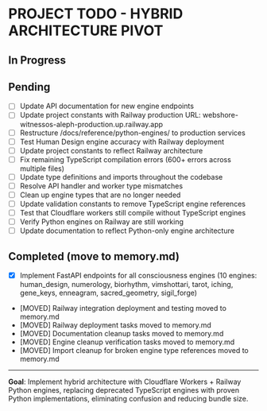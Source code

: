 # PROJECT TODO - HYBRID ARCHITECTURE PIVOT

## In Progress

## Pending
- [ ] Update API documentation for new engine endpoints
- [ ] Update project constants with Railway production URL: webshore-witnessos-aleph-production.up.railway.app
- [ ] Restructure /docs/reference/python-engines/ to production services
- [ ] Test Human Design engine accuracy with Railway deployment
- [ ] Update project constants to reflect Railway architecture
- [ ] Fix remaining TypeScript compilation errors (600+ errors across multiple files)
- [ ] Update type definitions and imports throughout the codebase
- [ ] Resolve API handler and worker type mismatches
- [ ] Clean up engine types that are no longer needed
- [ ] Update validation constants to remove TypeScript engine references
- [ ] Test that Cloudflare workers still compile without TypeScript engines
- [ ] Verify Python engines on Railway are still working
- [ ] Update documentation to reflect Python-only engine architecture
## Completed (move to memory.md)
- [x] Implement FastAPI endpoints for all consciousness engines (10 engines: human_design, numerology, biorhythm, vimshottari, tarot, iching, gene_keys, enneagram, sacred_geometry, sigil_forge)
- [MOVED] Railway integration deployment and testing moved to memory.md
- [MOVED] Railway deployment tasks moved to memory.md
- [MOVED] Documentation cleanup tasks moved to memory.md
- [MOVED] Engine cleanup verification tasks moved to memory.md
- [MOVED] Import cleanup for broken engine type references moved to memory.md

---

**Goal**: Implement hybrid architecture with Cloudflare Workers + Railway Python engines, replacing deprecated TypeScript engines with proven Python implementations, eliminating confusion and reducing bundle size.